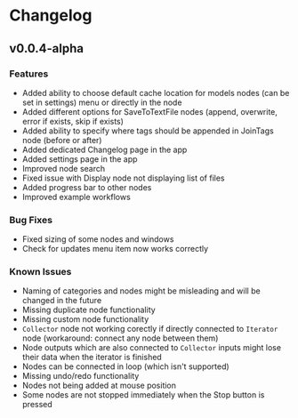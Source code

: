# Changelog

## v0.0.4-alpha

### Features
- Added ability to choose default cache location for models nodes (can be set in settings) menu or directly in the node
- Added different options for SaveToTextFile nodes (append, overwrite, error if exists, skip if exists)
- Added ability to specify where tags should be appended in JoinTags node (before or after)
- Added dedicated Changelog page in the app
- Added settings page in the app
- Improved node search
- Fixed issue with Display node not displaying list of files
- Added progress bar to other nodes
- Improved example workflows


### Bug Fixes
- Fixed sizing of some nodes and windows
- Check for updates menu item now works correctly

### Known Issues
- Naming of categories and nodes might be misleading and will be changed in the future
- Missing duplicate node functionality
- Missing custom node functionality
- `Collector` node not working corectly if directly connected to `Iterator` node (workaround: connect any node between them)
- Node outputs which are also connected to `Collector` inputs might lose their data when the iterator is finished
- Nodes can be connected in loop (which isn't supported)
- Missing undo/redo functionality
- Nodes not being added at mouse position
- Some nodes are not stopped immediately when the Stop button is pressed